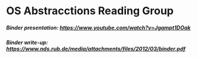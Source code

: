 # OS Abstracctions Reading Group

##### Binder presentation: https://www.youtube.com/watch?v=Jgampt1DOak

##### Binder write-up: https://www.nds.rub.de/media/attachments/files/2012/03/binder.pdf
